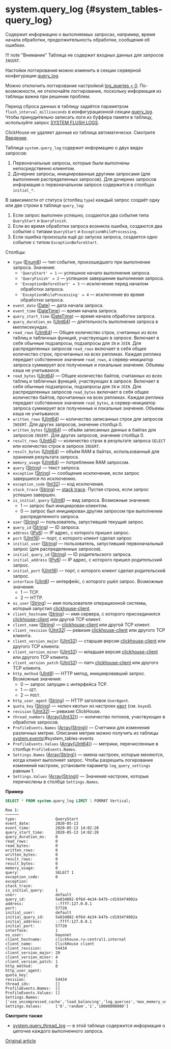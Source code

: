 # system.query_log {#system_tables-query_log}

Содержит информацию о выполняемых запросах, например, время начала обработки, продолжительность обработки, сообщения об ошибках.

!!! note "Внимание"
    Таблица не содержит входных данных для запросов `INSERT`.

Настойки логгирования можно изменить в секции серверной конфигурации [query_log](server-configuration-parameters/settings.md#server_configuration_parameters-query-log).

Можно отключить логгирование настройкой [log_queries = 0](settings/settings.md#settings-log-queries). По-возможности, не отключайте логгирование, поскольку информация из таблицы важна при решении проблем.

Период сброса данных в таблицу задаётся параметром `flush_interval_milliseconds` в конфигурационной секции [query_log](server-configuration-parameters/settings.md#server_configuration_parameters-query-log). Чтобы принудительно записать логи из буффера памяти в таблицу, используйте запрос [SYSTEM FLUSH LOGS](../sql-reference/statements/system.md#query_language-system-flush_logs).

ClickHouse не удаляет данные из таблица автоматически. Смотрите [Введение](#system-tables-introduction).

Таблица `system.query_log` содержит информацию о двух видах запросов:

1.  Первоначальные запросы, которые были выполнены непосредственно клиентом.
2.  Дочерние запросы, инициированные другими запросами (для выполнения распределенных запросов). Для дочерних запросов информация о первоначальном запросе содержится в столбцах `initial_*`.

В зависимости от статуса (столбец `type`) каждый запрос создаёт одну или две строки в таблице `query_log`:

1.  Если запрос выполнен успешно, создаются два события типа `QueryStart` и `QueryFinish`.
2.  Если во время обработки запроса возникла ошибка, создаются два события с типами `QueryStart` и `ExceptionWhileProcessing`.
3.  Если ошибка произошла ещё до запуска запроса, создается одно событие с типом `ExceptionBeforeStart`.

Столбцы:

-   `type` ([Enum8](../sql-reference/data-types/enum.md)) — тип события, произошедшего при выполнении запроса. Значения:
    -   `'QueryStart' = 1` — успешное начало выполнения запроса.
    -   `'QueryFinish' = 2` — успешное завершение выполнения запроса.
    -   `'ExceptionBeforeStart' = 3` — исключение перед началом обработки запроса.
    -   `'ExceptionWhileProcessing' = 4` — исключение во время обработки запроса.
-   `event_date` ([Date](../sql-reference/data-types/date.md)) — дата начала запроса.
-   `event_time` ([DateTime](../sql-reference/data-types/datetime.md)) — время начала запроса.
-   `query_start_time` ([DateTime](../sql-reference/data-types/datetime.md)) — время начала обработки запроса.
-   `query_duration_ms` ([UInt64](../sql-reference/data-types/int-uint.md#uint-ranges)) — длительность выполнения запроса в миллисекундах.
-   `read_rows` ([UInt64](../sql-reference/data-types/int-uint.md#uint-ranges)) — Общее количество строк, считанных из всех таблиц и табличных функций, участвующих в запросе. Включает в себя обычные подзапросы, подзапросы для `IN` и `JOIN`. Для распределенных запросов `read_rows` включает в себя общее количество строк, прочитанных на всех репликах. Каждая реплика передает собственное значение `read_rows`, а сервер-инициатор запроса суммирует все полученные и локальные значения. Объемы кэша не учитываюся.
-   `read_bytes` ([UInt64](../sql-reference/data-types/int-uint.md#uint-ranges)) — Общее количество байтов, считанных из всех таблиц и табличных функций, участвующих в запросе. Включает в себя обычные подзапросы, подзапросы для `IN` и `JOIN`. Для распределенных запросов `read_bytes` включает в себя общее количество байтов, прочитанных на всех репликах. Каждая реплика передает собственное значение `read_bytes`, а сервер-инициатор запроса суммирует все полученные и локальные значения. Объемы кэша не учитываюся.
-   `written_rows` ([UInt64](../sql-reference/data-types/int-uint.md#uint-ranges)) — количество записанных строк для запросов `INSERT`. Для других запросов, значение столбца 0.
-   `written_bytes` ([UInt64](../sql-reference/data-types/int-uint.md#uint-ranges)) — объём записанных данных в байтах для запросов `INSERT`. Для других запросов, значение столбца 0.
-   `result_rows` ([UInt64](../sql-reference/data-types/int-uint.md#uint-ranges)) — количество строк в результате запроса `SELECT` или количество строк в запросе `INSERT`.
-   `result_bytes` ([UInt64](../sql-reference/data-types/int-uint.md#uint-ranges)) — объём RAM в байтах, использованный для хранения результата запроса.
-   `memory_usage` ([UInt64](../sql-reference/data-types/int-uint.md#uint-ranges)) — потребление RAM запросом.
-   `query` ([String](../sql-reference/data-types/string.md)) — текст запроса.
-   `exception` ([String](../sql-reference/data-types/string.md)) — сообщение исключения, если запрос завершился по исключению.
-   `exception_code` ([Int32](../sql-reference/data-types/int-uint.md)) — код исключения. 
-   `stack_trace` ([String](../sql-reference/data-types/string.md)) — [stack trace](https://en.wikipedia.org/wiki/Stack_trace). Пустая строка, если запрос успешно завершен.
-   `is_initial_query` ([UInt8](../sql-reference/data-types/int-uint.md)) — вид запроса. Возможные значения:
    -   1 — запрос был инициирован клиентом.
    -   0 — запрос был инициирован другим запросом при выполнении распределенного запроса.
-   `user` ([String](../sql-reference/data-types/string.md)) — пользователь, запустивший текущий запрос.
-   `query_id` ([String](../sql-reference/data-types/string.md)) — ID запроса.
-   `address` ([IPv6](../sql-reference/data-types/domains/ipv6.md)) — IP адрес, с которого пришел запрос.
-   `port` ([UInt16](../sql-reference/data-types/int-uint.md)) — порт, с которого клиент сделал запрос
-   `initial_user` ([String](../sql-reference/data-types/string.md)) — пользователь, запустивший первоначальный запрос (для распределенных запросов).
-   `initial_query_id` ([String](../sql-reference/data-types/string.md)) — ID родительского запроса.
-   `initial_address` ([IPv6](../sql-reference/data-types/domains/ipv6.md)) — IP адрес, с которого пришел родительский запрос.
-   `initial_port` ([UInt16](../sql-reference/data-types/int-uint.md)) — порт, с которого клиент сделал родительский запрос.
-   `interface` ([UInt8](../sql-reference/data-types/int-uint.md)) — интерфейс, с которого ушёл запрос. Возможные значения:
    -   1 — TCP.
    -   2 — HTTP.
-   `os_user` ([String](../sql-reference/data-types/string.md)) — имя пользователя операционной системы, который запустил [clickhouse-client](../interfaces/cli.md).
-   `client_hostname` ([String](../sql-reference/data-types/string.md)) — имя сервера, с которого присоединился [clickhouse-client](../interfaces/cli.md) или другой TCP клиент.
-   `client_name` ([String](../sql-reference/data-types/string.md)) — [clickhouse-client](../interfaces/cli.md) или другой TCP клиент.
-   `client_revision` ([UInt32](../sql-reference/data-types/int-uint.md)) — ревизия [clickhouse-client](../interfaces/cli.md) или другого TCP клиента.
-   `client_version_major` ([UInt32](../sql-reference/data-types/int-uint.md)) — старшая версия [clickhouse-client](../interfaces/cli.md) или другого TCP клиента.
-   `client_version_minor` ([UInt32](../sql-reference/data-types/int-uint.md)) — младшая версия [clickhouse-client](../interfaces/cli.md) или другого TCP клиента.
-   `client_version_patch` ([UInt32](../sql-reference/data-types/int-uint.md)) — патч [clickhouse-client](../interfaces/cli.md) или другого TCP клиента.
-   `http_method` ([UInt8](../sql-reference/data-types/int-uint.md)) — HTTP метод, инициировавший запрос. Возможные значения:
    -   0 — запрос запущен с интерфейса TCP.
    -   1 — `GET`.
    -   2 — `POST`.
-   `http_user_agent` ([String](../sql-reference/data-types/string.md)) — HTTP заголовок `UserAgent`.
-   `quota_key` ([String](../sql-reference/data-types/string.md)) — «ключ квоты» из настроек [квот](quotas.md) (см. `keyed`).
-   `revision` ([UInt32](../sql-reference/data-types/int-uint.md)) — ревизия ClickHouse.
-   `thread_numbers` ([Array(UInt32)](../sql-reference/data-types/array.md)) — количество потоков, участвующих в обработке запросов.
-   `ProfileEvents.Names` ([Array(String)](../sql-reference/data-types/array.md)) — Счетчики для изменения различных метрик. Описание метрик можно получить из таблицы [system.events](#system_tables-events)(\#system\_tables-events
-   `ProfileEvents.Values` ([Array(UInt64)](../sql-reference/data-types/array.md)) — метрики, перечисленные в столбце `ProfileEvents.Names`.
-   `Settings.Names` ([Array(String)](../sql-reference/data-types/array.md)) — имена настроек, которые меняются, когда клиент выполняет запрос. Чтобы разрешить логирование изменений настроек, установите параметр `log_query_settings` равным 1.
-   `Settings.Values` ([Array(String)](../sql-reference/data-types/array.md)) — Значения настроек, которые перечислены в столбце `Settings.Names`.

**Пример**

``` sql
SELECT * FROM system.query_log LIMIT 1 FORMAT Vertical;
```

``` text
Row 1:
──────
type:                 QueryStart
event_date:           2020-05-13
event_time:           2020-05-13 14:02:28
query_start_time:     2020-05-13 14:02:28
query_duration_ms:    0
read_rows:            0
read_bytes:           0
written_rows:         0
written_bytes:        0
result_rows:          0
result_bytes:         0
memory_usage:         0
query:                SELECT 1
exception_code:       0
exception:
stack_trace:
is_initial_query:     1
user:                 default
query_id:             5e834082-6f6d-4e34-b47b-cd1934f4002a
address:              ::ffff:127.0.0.1
port:                 57720
initial_user:         default
initial_query_id:     5e834082-6f6d-4e34-b47b-cd1934f4002a
initial_address:      ::ffff:127.0.0.1
initial_port:         57720
interface:            1
os_user:              bayonet
client_hostname:      clickhouse.ru-central1.internal
client_name:          ClickHouse client
client_revision:      54434
client_version_major: 20
client_version_minor: 4
client_version_patch: 1
http_method:          0
http_user_agent:
quota_key:
revision:             54434
thread_ids:           []
ProfileEvents.Names:  []
ProfileEvents.Values: []
Settings.Names:       ['use_uncompressed_cache','load_balancing','log_queries','max_memory_usage']
Settings.Values:      ['0','random','1','10000000000']

```
**Смотрите также**

-   [system.query_thread_log](#system_tables-query_thread_log) — в этой таблице содержится информация о цепочке каждого выполненного запроса.

[Original article](https://clickhouse.tech/docs/ru/operations/system_tables/query_log) <!--hide-->

